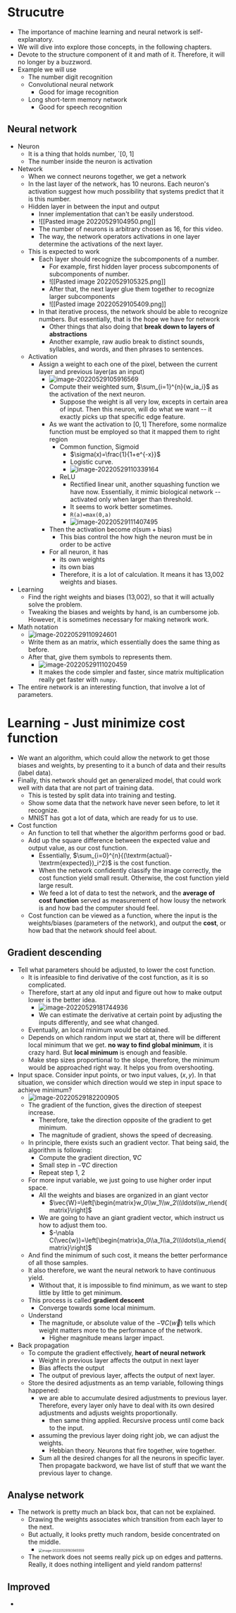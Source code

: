 # Strucutre
- The importance of machine learning and neural network is self-explanatory. 
- We will dive into explore those concepts, in the following chapters. 
- Devote to the structure component of it and math of it. Therefore, it will no longer by a buzzword.
- Example we will use
	- The number digit recognition
	- Convolutional neural network
		- Good for image recognition
	- Long short-term memory network
		- Good for speech recognition
## Neural network
- Neuron
  - It is a thing that holds number, `[0, 1]
  - The number inside the neuron is activation
- Network
  - When we connect neurons together, we get a network
  - In the last layer of the network, has 10 neurons. Each neuron's activation suggest how much possibility that systems predict that it is this number.
  - Hidden layer in between the input and output
    - Inner implementation that can't be easily understood.
    - ![[Pasted image 20220529104950.png]]
    - The number of neurons is arbitrary chosen as 16, for this video.
    - The way, the network operators activations in one layer determine the activations of the next layer.
  - This is expected to work
    - Each layer should recognize the subcomponents of a number. 
      - For example, first hidden layer process subcomponents of subcomponents of number.
      - ![[Pasted image 20220529105325.png]]
      - After that, the next layer glue them together to recognize larger subcomponents
      - ![[Pasted image 20220529105409.png]]
    - In that iterative process, the network should be able to recognize numbers. But essentially, that is the hope we have for network
      - Other things that also doing that **break down to layers of abstractions**
      - Another example, raw audio break to distinct sounds, syllables, and words, and then phrases to sentences.
  - Activation
    - Assign a weight to each one of the pixel, between the current layer and previous layer(as an input)
      - ![image-20220529105916569](assets/image-20220529105916569.png)
      - Compute their weighted sum, $\sum_{i=1}^{n}{w_ia_i}$ as the activation of the next neuron.
        - Suppose the weight is all very low, excepts in certain area of input. Then this neuron, will do what we want -- it exactly picks up that specific edge feature.
      - As we want the activation to $[0,1]$ Therefore, some normalize function must be employed so that it mapped them to right region
        - Common function, Sigmoid
          - $\sigma(x)=\frac{1}{1+e^{-x}}$
          - Logistic curve. 
          - ![image-20220529110339164](assets/image-20220529110339164.png)
        - ReLU
          - Rectified linear unit, another squashing function we have now. Essentially, it mimic biological network -- activated only when larger than threshold. 
          - It seems to work better sometimes.
          - `R(a)=max(0,a)`
          - ![image-20220529111407495](assets/image-20220529111407495.png)
      - Then the activation become $\sigma(\textrm{sum}+\textrm{bias})$
        - This bias control the how high the neuron must be in order to be active
      - For all neuron, it has 
        - its own weights
        - its own bias
        - Therefore, it is a lot of calculation. It means it has 13,002 weights and biases.
- Learning
  - Find the right weights and biases (13,002), so that it will actually solve the problem.
  - Tweaking the biases and weights by hand, is an cumbersome job. However, it is sometimes necessary for making network work.
- Math notation
  - ![image-20220529110924601](assets/image-20220529110924601.png)
  - Write them as an matrix, which essentially does the same thing as before.
  - After that, give them symbols to represents them.
    - ![image-20220529111020459](assets/image-20220529111020459.png)
    - It makes the code simpler and faster, since matrix multiplication really get faster with `numpy`.
- The entire network is an interesting function, that involve a lot of parameters.

# Learning - Just minimize cost function

- We want an algorithm, which could allow the network to get those biases and weights, by presenting to it a bunch of data and their results (label data).
- Finally, this network should get an generalized model, that could work well with data that are not part of training data.
  - This is tested by split data into training and testing.
  - Show some data that the network have never seen before, to let it recognize.
  - MNIST has got a lot of data, which are ready for us to use.
- Cost function
  - An function to tell that whether the algorithm performs good or bad.
  - Add up the square difference between the expected value and output value, as our cost function.
    - Essentially, $\sum_{i=0}^{n}{(\textrm{actual}-\textrm{expected})_i^2}$ is the cost function.
    - When the network confidently classify the image correctly, the cost function yield small result. Otherwise, the cost function yield large result.
    - We feed a lot of data to test the network, and the **average of cost function** served as measurement of how lousy the network is and how bad the computer should feel.
  - Cost function can be viewed as a function, where the input is the weights/biases (parameters of the network), and output the **cost**, or how bad that the network should feel about.

## Gradient descending

- Tell what parameters should be adjusted, to lower the cost function.
  - It is infeasible to find derivative of the cost function, as it is so complicated. 
  - Therefore, start at any old input and figure out how to make output lower is the better idea.
    - ![image-20220529181744936](assets/image-20220529181744936.png)
    - We can estimate the derivative at certain point by adjusting the inputs differently, and see what changed.
  - Eventually, an local minimum would be obtained. 
  - Depends on which random input we start at, there will be different local minimum that we get. **no way to find global minimum**, it is crazy hard. But **local minimum** is enough and feasible.
  - Make step sizes proportional to the slope, therefore, the minimum would be approached right way. It helps you from overshooting.
- Input space. Consider input points, or two input values, $(x, y)$. In that situation, we consider which direction would we step in input space to achieve minimum?
  - ![image-20220529182200905](assets/image-20220529182200905.png)
  - The gradient of the function, gives the direction of steepest increase. 
    - Therefore, take the direction opposite of the gradient to get minimum. 
    - The magnitude of gradient, shows the speed of decreasing.
  - In principle, there exists such an gradient vector. That being said, the algorithm is following:
    - Compute the gradient direction, $\nabla C$
    - Small step in $-\nabla C$ direction
    - Repeat step 1, 2
  - For more input variable, we just going to use higher order input space.
    - All the weights and biases are organized in an giant vector
      - $\vec{W}=\left[\begin{matrix}w_0\\w_1\\w_2\\\ldots\\w_n\end{matrix}\right]$
    - We are going to have an giant gradient vector, which instruct us how to adjust them too.
      - $-\nabla C(\vec{w})=\left[\begin{matrix}a_0\\a_1\\a_2\\\ldots\\a_n\end{matrix}\right]$
  - And find the minimum of such cost, it means the better performance of all those samples.
  - It also therefore, we want the neural network to have continuous yield.
    - Without that, it is impossible to find minimum, as we want to step little by little to get minimum.
  - This process is called **gradient descent**
    - Converge towards some local minimum.
  - Understand
    - The magnitude, or absolute value of the $-\nabla C(\vec{w})$ tells which weight matters more to the performance of the network.
      - Higher magnitude means larger impact.
- Back propagation
  - To compute the gradient effectively, **heart of neural network**
    - Weight in previous layer affects the output in next layer
    - Bias affects the output
    - The output of previous layer, affects the output of next layer.
  - Store the desired adjustments as an temp variable, following things happened:
    - we are able to accumulate desired adjustments to previous layer. Therefore, every layer only have to deal with its own desired adjustments and adjusts weights proportionally.
      - then same thing applied. Recursive process until come back to the input.
    - assuming the previous layer doing right job, we can adjust the weights.
      - Hebbian theory. Neurons that fire together, wire together.
    - Sum all the desired changes for all the neurons in specific layer. Then propagate backword, we have list of stuff that we want the previous layer to change.

## Analyse network

- The network is pretty much an black box, that can not be explained.
  - Drawing the weights associates which transition from each layer to the next.
  - But actually, it looks pretty much random, beside concentrated on the middle.
    - <img src="assets/image-20220529183945559.png" alt="image-20220529183945559" style="zoom:50%;" />
  - The network does not seems really pick up on edges and patterns. Really, it does nothing intelligent and yield random patterns!

## Improved

- 